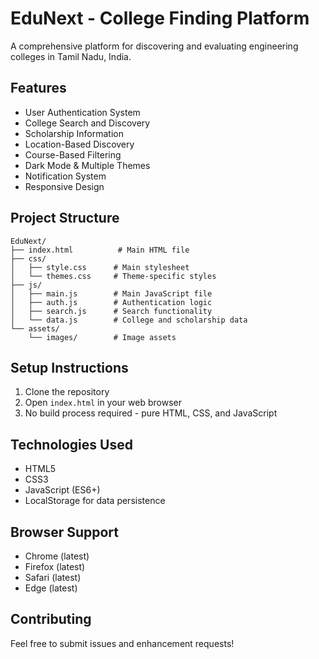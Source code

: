 # EduNext - College Finding Platform

A comprehensive platform for discovering and evaluating engineering colleges in Tamil Nadu, India.

## Features

- User Authentication System
- College Search and Discovery
- Scholarship Information
- Location-Based Discovery
- Course-Based Filtering
- Dark Mode & Multiple Themes
- Notification System
- Responsive Design

## Project Structure

```
EduNext/
├── index.html          # Main HTML file
├── css/
│   ├── style.css      # Main stylesheet
│   └── themes.css     # Theme-specific styles
├── js/
│   ├── main.js        # Main JavaScript file
│   ├── auth.js        # Authentication logic
│   ├── search.js      # Search functionality
│   └── data.js        # College and scholarship data
└── assets/
    └── images/        # Image assets
```

## Setup Instructions

1. Clone the repository
2. Open `index.html` in your web browser
3. No build process required - pure HTML, CSS, and JavaScript

## Technologies Used

- HTML5
- CSS3
- JavaScript (ES6+)
- LocalStorage for data persistence

## Browser Support

- Chrome (latest)
- Firefox (latest)
- Safari (latest)
- Edge (latest)

## Contributing

Feel free to submit issues and enhancement requests! 